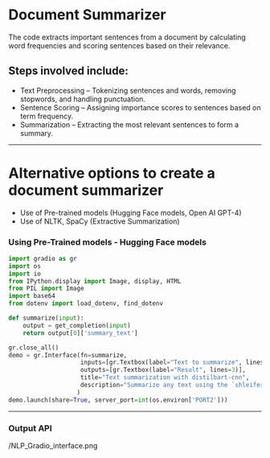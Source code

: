 # Document Summarizer

The code extracts important sentences from a document by calculating word frequencies and scoring sentences based on their relevance. 

## Steps involved include:

* Text Preprocessing – Tokenizing sentences and words, removing stopwords, and handling punctuation.
* Sentence Scoring – Assigning importance scores to sentences based on term frequency.
* Summarization – Extracting the most relevant sentences to form a summary.

* * *

# Alternative options to create a document summarizer

* Use of Pre-trained models (Hugging Face models, Open AI GPT-4)
* Use of NLTK, SpaCy (Extractive Summarization)

### Using Pre-Trained models - Hugging Face models

```python
import gradio as gr
import os
import io
from IPython.display import Image, display, HTML
from PIL import Image
import base64 
from dotenv import load_dotenv, find_dotenv

def summarize(input):
    output = get_completion(input)
    return output[0]['summary_text']

gr.close_all()
demo = gr.Interface(fn=summarize, 
                    inputs=[gr.Textbox(label="Text to summarize", lines=6)],
                    outputs=[gr.Textbox(label="Result", lines=3)],
                    title="Text summarization with distilbart-cnn",
                    description="Summarize any text using the `shleifer/distilbart-cnn-12-6` model under the hood!"
                   )
demo.launch(share=True, server_port=int(os.environ['PORT2']))
```
* * *

### Output API

/NLP_Gradio_interface.png




